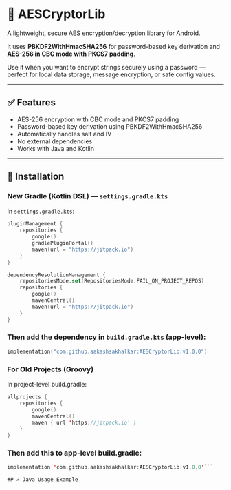 # 🔐 AESCryptorLib

A lightweight, secure AES encryption/decryption library for Android.

It uses **PBKDF2WithHmacSHA256** for password-based key derivation and **AES-256 in CBC mode with PKCS7 padding**.

Use it when you want to encrypt strings securely using a password — perfect for local data storage, message encryption, or safe config values.

---

## ✅ Features

- AES-256 encryption with CBC mode and PKCS7 padding  
- Password-based key derivation using PBKDF2WithHmacSHA256  
- Automatically handles salt and IV  
- No external dependencies  
- Works with Java and Kotlin  

---

## 🔧 Installation

### New Gradle (Kotlin DSL) — `settings.gradle.kts`

In `settings.gradle.kts`:

```kotlin
pluginManagement {
    repositories {
        google()
        gradlePluginPortal()
        maven(url = "https://jitpack.io")
    }
}

dependencyResolutionManagement {
    repositoriesMode.set(RepositoriesMode.FAIL_ON_PROJECT_REPOS)
    repositories {
        google()
        mavenCentral()
        maven(url = "https://jitpack.io")
    }
}
```
### Then add the dependency in `build.gradle.kts` (app-level):

```kotlin
implementation("com.github.aakashsakhalkar:AESCryptorLib:v1.0.0")
```
### For Old Projects (Groovy)
In project-level build.gradle:
```kotlin
allprojects {
    repositories {
        google()
        mavenCentral()
        maven { url 'https://jitpack.io' }
    }
}
```
### Then add this to app-level build.gradle:
```kotlin
implementation 'com.github.aakashsakhalkar:AESCryptorLib:v1.0.0'```

## ✍️ Java Usage Example


